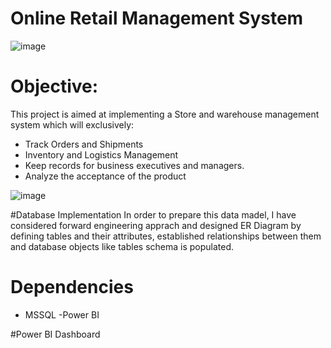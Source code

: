# Online Retail Management System

![image](https://user-images.githubusercontent.com/91214809/193731419-df201c4e-1ec2-4a51-9d9d-07e58ede5237.png)



# Objective:
This project is aimed at implementing a Store and warehouse management system which will exclusively:

- Track Orders and Shipments
- Inventory and Logistics Management
- Keep records for business executives and managers.
- Analyze the acceptance of the product

![image](https://user-images.githubusercontent.com/91214809/193731046-b807831d-65d2-4c22-90d6-e538d583250a.png)

#Database Implementation
In order to prepare this data madel, I have considered forward engineering apprach and designed ER Diagram by defining tables and their attributes, established relationships between them and database objects like tables schema is populated.


# Dependencies
- MSSQL
-Power BI


#Power BI Dashboard
